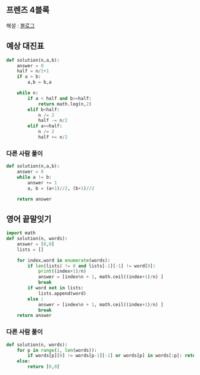 ## 프렌즈 4블록

해설 : [블로그](https://gomguard.tistory.com/142?category=711009)



## 예상 대진표

~~~python
def solution(n,a,b):
    answer = 0
    half = n/2+1
    if a > b:
        a,b = b,a

    while n:
        if a < half and b>=half:
            return math.log(n,2)
        elif b<half:
            n /= 2
            half -= n/2
        elif a>=half:
            n /= 2
            half += n/2
~~~



### 다른 사람 풀이

~~~python
def solution(n,a,b):
    answer = 0
    while a != b:
        answer += 1
        a, b = (a+1)//2, (b+1)//2

    return answer

~~~



## 영어 끝말잇기

~~~python
import math
def solution(n, words):
    answer = [0,0]
    lists = []

    for index,word in enumerate(words):
        if len(lists) != 0 and lists[-1][-1] != word[0]:
            print((index+1)/n)
            answer = [index%n + 1, math.ceil((index+1)/n) ]
            break
        if word not in lists:
            lists.append(word)
        else :
            answer = [index%n + 1, math.ceil((index+1)/n) ]
            break
    return answer
~~~



### 다른 사람 풀이

~~~~python
def solution(n, words):
    for p in range(1, len(words)):
        if words[p][0] != words[p-1][-1] or words[p] in words[:p]: return [(p%n)+1, (p//n)+1]
    else:
        return [0,0]
~~~~

